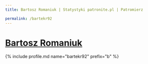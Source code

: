 ```yaml
---
title: Bartosz Romaniuk | Statystyki patronite.pl | Patromierz

permalink: /bartekr92
---
```


# [Bartosz Romaniuk](https://patronite.pl/bartekr92)

{% include profile.md name="bartekr92" prefix="b" %}
